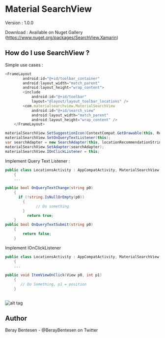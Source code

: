 Material SearchView
=====

Version : 1.0.0

Download : Available on Nuget Gallery (https://www.nuget.org/packages/SearchView.Xamarin)

How do I use SearchView ?
-------------------

Simple use cases :

```javascript
<FrameLayout
        android:id="@+id/toolbar_container"
        android:layout_width="match_parent"
        android:layout_height="wrap_content">
        <include
            android:id="@+id/toolbar"
            layout="@layout/layout_toolbar_locations" />
        <com.materialsearchview.MaterialSearchView
            android:id="@+id/search_view"
            android:layout_width="match_parent"
            android:layout_height="wrap_content" />
    </FrameLayout>
```

```cs
materialSearchView.SetSuggestionIcon(ContextCompat.GetDrawable(this, Resource.Drawable.vector_location_pin));
materialSearchView.SetOnQueryTextListener(this);
var searchAdapter = new SearchAdapter(this, locationRecommendationStringArray, ContextCompat.GetDrawable(this, Resource.Drawable.vector_map), true, this);
materialSearchView.SetAdapter(searchAdapter);
materialSearchView.IOnClickListener = this;
```

 Implement Query Text Listener :

```cs
public class LocationsActivity : AppCompatActivity, MaterialSearchView.IOnQueryTextListener
	{
    ...
```
		 
```cs
public bool OnQueryTextChange(string p0)
	{
	  if (!string.IsNullOrEmpty(p0))
		{
	          // Do something
		}
		  return true;
	}
public bool OnQueryTextSubmit(string p0)
	{
		return false;
	}	     
```

 Implement IOnClickListener  

```cs
public class LocationsActivity : AppCompatActivity, MaterialSearchView.IOnQueryTextListener
	{
    ...
    
public void ItemViewOnClick(View p0, int p1)
	{
	   // Do Something, p1 = position
	}
    
```



![alt tag](http://g.recordit.co/pdPddtBOxz.gif)

Author
------
Beray Bentesen -  @BerayBentesen on Twitter




